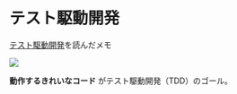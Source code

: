 # テスト駆動開発

[テスト駆動開発](https://www.ohmsha.co.jp/book/9784274217883/)を読んだメモ

<a href="https://www.amazon.co.jp/%E3%83%86%E3%82%B9%E3%83%88%E9%A7%86%E5%8B%95%E9%96%8B%E7%99%BA-Kent-Beck/dp/4274217884/ref=as_li_ss_il?_encoding=UTF8&qid=1517754495&sr=8-1&linkCode=li2&tag=ironhotcom-22&linkId=b076b8a58dce215a0d86e34b8104eb70" target="_blank"><img border="0" src="http://ws-fe.amazon-adsystem.com/widgets/q?_encoding=UTF8&ASIN=4274217884&Format=_SL160_&ID=AsinImage&MarketPlace=JP&ServiceVersion=20070822&WS=1&tag=ironhotcom-22" ></a><img src="https://ir-jp.amazon-adsystem.com/e/ir?t=ironhotcom-22&l=li2&o=9&a=4274217884" width="1" height="1" border="0" alt="" style="border:none !important; margin:0px !important;" />

**動作するきれいなコード** がテスト駆動開発（TDD）のゴール。
